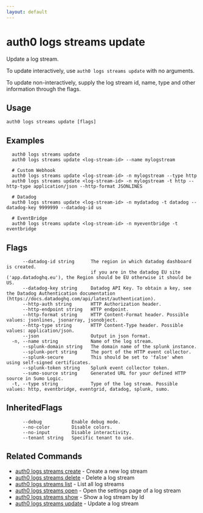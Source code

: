 ```yaml
---
layout: default
---
```

# auth0 logs streams update

Update a log stream.

To update interactively, use `auth0 logs streams update` with no arguments.

To update non-interactively, supply the log stream id, name, type and other information through the flags.

## Usage
```
auth0 logs streams update [flags]
```

## Examples

```
  auth0 logs streams update
  auth0 logs streams update <log-stream-id> --name mylogstream

  # Custom Webhook
  auth0 logs streams update <log-stream-id> -n mylogstream --type http
  auth0 logs streams update <log-stream-id> -n mylogstream -t http --http-type application/json --http-format JSONLINES
  
  # Datadog
  auth0 logs streams update <log-stream-id> -n mydatadog -t datadog --datadog-key 9999999 --datadog-id us
  
  # EventBridge
  auth0 logs streams update <log-stream-id> -n myeventbridge -t eventbridge
```


## Flags

```
      --datadog-id string      The region in which datadog dashboard is created.
                               if you are in the datadog EU site ('app.datadoghq.eu'), the Region should be EU otherwise it should be US.
      --datadog-key string     Datadog API Key. To obtain a key, see the Datadog Authentication documentation (https://docs.datadoghq.com/api/latest/authentication).
      --http-auth string       HTTP Authorization header.
      --http-endpoint string   HTTP endpoint.
      --http-format string     HTTP Content-Format header. Possible values: jsonlines, jsonarray, jsonobject.
      --http-type string       HTTP Content-Type header. Possible values: application/json.
      --json                   Output in json format.
  -n, --name string            Name of the log stream.
      --splunk-domain string   The domain name of the splunk instance.
      --splunk-port string     The port of the HTTP event collector.
      --splunk-secure          This should be set to 'false' when using self-signed certificates.
      --splunk-token string    Splunk event collector token.
      --sumo-source string     Generated URL for your defined HTTP source in Sumo Logic.
  -t, --type string            Type of the log stream. Possible values: http, eventbridge, eventgrid, datadog, splunk, sumo.
```


## InheritedFlags

```
      --debug           Enable debug mode.
      --no-color        Disable colors.
      --no-input        Disable interactivity.
      --tenant string   Specific tenant to use.
```


## Related Commands

- [auth0 logs streams create](auth0_logs_streams_create.md) - Create a new log stream
- [auth0 logs streams delete](auth0_logs_streams_delete.md) - Delete a log stream
- [auth0 logs streams list](auth0_logs_streams_list.md) - List all log streams
- [auth0 logs streams open](auth0_logs_streams_open.md) - Open the settings page of a log stream
- [auth0 logs streams show](auth0_logs_streams_show.md) - Show a log stream by Id
- [auth0 logs streams update](auth0_logs_streams_update.md) - Update a log stream


